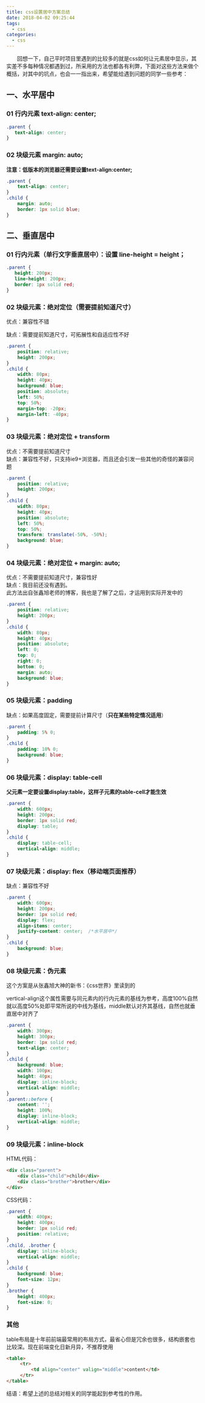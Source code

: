 ```yaml
---
title: css设置居中方案总结
date: 2018-04-02 09:25:44
tags:
  - css
categories:
  - css
---
```



　　回想一下，自己平时项目里遇到的比较多的就是css如何让元素居中显示，其实差不多每种情况都遇到过，所采用的方法也都各有利弊，下面对这些方法来做个概括，对其中的坑点，也会一一指出来，希望能给遇到问题的同学一些参考： 

## 一、水平居中
###  01 行内元素 text-align: center;
```css
.parent {
   text-align: center;
}
```
### 02 块级元素 margin: auto;
**注意：低版本的浏览器还需要设置text-align:center;**
```css
.parent {
    text-align: center; 
}
.child {
    margin: auto; 
    border: 1px solid blue;
}
```
## 二、垂直居中
### 01 行内元素（单行文字垂直居中）：设置 line-height = height；
```css
.parent {
   height: 200px;
   line-height: 200px;
   border: 1px solid red;
}
```
### 02 块级元素：绝对定位（需要提前知道尺寸）
优点：兼容性不错  

缺点：需要提前知道尺寸，可拓展性和自适应性不好  
```css
.parent {
    position: relative;
    height: 200px;
}
.child {
    width: 80px;
    height: 40px;
    background: blue;
    position: absolute;
    left: 50%;
    top: 50%;
    margin-top: -20px;
    margin-left: -40px;
}
```
### 03 块级元素：绝对定位 + transform
优点：不需要提前知道尺寸  
缺点：兼容性不好，只支持ie9+浏览器，而且还会引发一些其他的奇怪的兼容问题  
```css
.parent {
    position: relative;
    height: 200px;
}
.child {
    width: 80px;
    height: 40px;
    position: absolute;
    left: 50%;
    top: 50%;
    transform: translate(-50%, -50%);
    background: blue;
}
```
### 04 块级元素：绝对定位 + margin: auto;
优点：不需要提前知道尺寸，兼容性好  
缺点：我目前还没有遇到。  
此方法出自张鑫旭老师的博客，我也是了解了之后，才运用到实际开发中的  
```css
.parent {
    position: relative;
    height: 200px;
}
.child {
    width: 80px;
    height: 40px;
    position: absolute;
    left: 0;
    top: 0;
    right: 0;
    bottom: 0;
    margin: auto;
    background: blue;
}
```
### 05 块级元素：padding
缺点：如果高度固定，需要提前计算尺寸（**只在某些特定情况适用**）
```css
.parent {
    padding: 5% 0;
}
.child {
    padding: 10% 0;
    background: blue;
}
```
### 06 块级元素：display: table-cell
**父元素一定要设置display:table，这样子元素的table-cell才能生效**
```css
.parent {
    width: 600px;
    height: 200px;
    border: 1px solid red;
    display: table;
}
.child {
    display: table-cell;
    vertical-align: middle;
}
```
### 07 块级元素：display: flex（移动端页面推荐）
缺点：兼容性不好
```css
.parent {
    width: 600px;
    height: 200px;
    border: 1px solid red;
    display: flex;
    align-items: center;
    justify-content: center;  /*水平居中*/
}
.child {
    background: blue;
}
```
### 08 块级元素：伪元素
这个方案是从张鑫旭大神的新书：《css世界》里读到的

vertical-align这个属性需要与同元素内的行内元素的基线为参考，高度100%自然就以高度50%处即平常所说的中线为基线，middle默认对齐其基线，自然也就垂直居中对齐了
```css
.parent {
    width: 300px;
    height: 300px;
    border: 1px solid red;
    text-align: center;
}
.child {
    background: blue;
    width: 100px;
    height: 40px;
    display: inline-block;
    vertical-align: middle;
}
.parent::before {
    content: '';
    height: 100%;
    display: inline-block;
    vertical-align: middle;            
}
```
### 09 块级元素：inline-block
HTML代码：
```html
<div class="parent">
    <div class="child">child</div>
    <div class="brother">brother</div>
</div>
```
CSS代码：
```css
.parent {
    width: 400px;
    height: 400px;
    border: 1px solid red;
    position: relative;
}
.child, .brother {
    display: inline-block;
    vertical-align: middle;
}
.child {
    background: blue;
    font-size: 12px;
}
.brother {
    height: 400px;
    font-size: 0;
}
```
### 其他
table布局是十年前前端最常用的布局方式，最省心但是冗余也很多，结构嵌套也比较深。现在前端变化日新月异，不推荐使用

```html
<table>
     <tr>
         <td align="center" valign="middle">content</td> 
     </tr>
</table>
```


结语：希望上述的总结对相关的同学能起到参考性的作用。